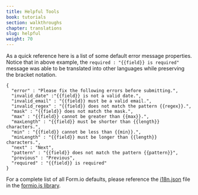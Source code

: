 ```yaml
---
title: Helpful Tools
book: tutorials
section: walkthroughs
chapter: translations
slug: helpful
weight: 70
---
```


As a quick reference here is a list of some default error message properties. Notice that in above example,
the `required : "{{field}} is required"` message was able to be translated into other languages while preserving
the bracket notation.  

```
{
  "error" : "Please fix the following errors before submitting.",
  "invalid_date" :"{{field}} is not a valid date.",
  "invalid_email" : "{{field}} must be a valid email.",
  "invalid_regex" : "{{field}} does not match the pattern {{regex}}.",
  "mask" : "{{field}} does not match the mask.",
  "max" : "{{field}} cannot be greater than {{max}}.",
  "maxLength" : "{{field}} must be shorter than {{length}} characters.",
  "min" : "{{field}} cannot be less than {{min}}.",
  "minLength" : "{{field}} must be longer than {{length}} characters.",
  "next" : "Next",
  "pattern" : "{{field}} does not match the pattern {{pattern}}",
  "previous" : "Previous",
  "required" : "{{field}} is required"
}
```

For a complete list of all Form.io defaults, please reference the [i18n.json](https://github.com/formio/formio.js/blob/master/src/i18n.js)
file in the [formio.js library](https://github.com/formio/formio.js).